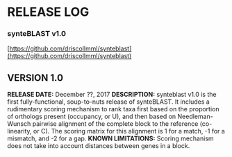 # RELEASE LOG
### synteBLAST v1.0
[https://github.com/driscollmml/synteblast](https://github.com/driscollmml/synteblast)

## VERSION 1.0
**RELEASE DATE:** December ??, 2017
**DESCRIPTION:** synteblast v1.0 is the first fully-functional, soup-to-nuts release of synteBLAST. It includes a rudimentary scoring mechanism to rank taxa first based on the proportion of orthologs present (occupancy, or U), and then based on Needleman-Wunsch pairwise alignment of the complete block to the reference (co-linearity, or C). The scoring matrix for this alignment is 1 for a match, -1 for a mismatch, and -2 for a gap.
**KNOWN LIMITATIONS:** Scoring mechanism does not take into account distances between genes in a block.

